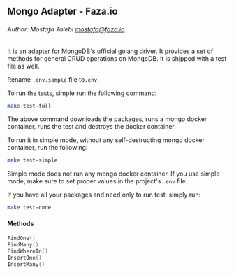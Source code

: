 ## Mongo Adapter - Faza.io
###### Author: Mostafa Talebi <mostafa@faza.io>
It is an adapter for MongoDB's official golang driver. It provides 
a set of methods for general CRUD operations on MongoDB. 
It is shipped with a test file as well.

Rename `.env.sample` file to`.env`.

To run the tests, simple run the following command:
```bash
make test-full
```
The above command downloads the packages, runs a mongo docker container,
runs the test
and destroys the docker container.

To run it in simple mode, without any self-destructing mongo docker container,
run the following:
```bash
make test-simple
```
Simple mode does not run any mongo docker container.
If you use simple mode, make sure to set proper values in the project's
`.env` file.

If you have all your packages and need only to run test, simply run:
```bash
make test-code
```

#### Methods

```go
FindOne()
FindMany()
FindWhereIn()
InsertOne()
InsertMany()
```